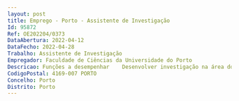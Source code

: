 ```yaml
--- 
layout: post
title: Emprego - Porto - Assistente de Investigação
Id: 95872
Ref: OE202204/0373
DataAbertura: 2022-04-12
DataFecho: 2022-04-28
Trabalho: Assistente de Investigação
Empregador: Faculdade de Ciências da Universidade do Porto
Descricao: Funções a desempenhar    Desenvolver investigação na área do projecto de investigação, nomeadamente, no estudo de leis limite relacionadas com o comportamento extremal de sistemas dinâmicos caóticos. Mais especificamente, pretende se desenvolver o estudo da convergência de processos pontuais para sistemas que admitem uma estrutura induzida de Gibbs Markov.
CodigoPostal: 4169-007 PORTO
Concelho: Porto
Distrito: Porto
--- 
```

